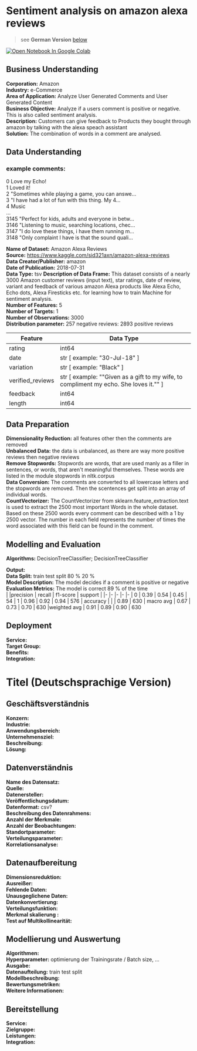 # Sentiment analysis on amazon alexa reviews
>see __German Version__ [below](#German_version)

<a href="https://colab.research.google.com/github/AlexRossmann/machine-learning-services/blob/main/CRM/Sentiment%20analysis%20on%20amazon%20alexa%20reviews/notebook.ipynb"><img src="https://colab.research.google.com/assets/colab-badge.svg" alt="Open Notebook In Google Colab"/></a>  



## Business Understanding

__Corporation:__   Amazon  
__Industry:__   e-Commerce  
__Area of Application:__   Analyze User Generated Comments and User Generated Content  
__Business Objective:__   Analyze if a users comment is positive or negative. This is also called sentiment analysis.  
__Description:__  Customers can give feedback to Products they bought through amazon by talking with the alexa speach assistant  
__Solution:__  The combination of words in a comment are analysed.  

## Data Understanding
### example comments:
0                                           Love my Echo!  
1                                               Loved it!  
2       "Sometimes while playing a game, you can answe...  
3       "I have had a lot of fun with this thing. My 4...  
4                                                   Music  
                              ...                          
3145    "Perfect for kids, adults and everyone in betw...  
3146    "Listening to music, searching locations, chec...  
3147    "I do love these things, i have them running m...  
3148    "Only complaint I have is that the sound quali...  

__Name of Dataset:__    Amazon Alexa Reviews  
__Source:__  https://www.kaggle.com/sid321axn/amazon-alexa-reviews  
__Data Creator/Publisher:__  amazon  
__Date of Publication:__  2018-07-31  
__Data Type:__   tsv 
__Description of Data Frame:__  This dataset consists of a nearly 3000 Amazon customer reviews (input text), star ratings, date of review, variant and feedback of various amazon Alexa products like Alexa Echo, Echo dots, Alexa Firesticks etc. for learning how to train Machine for sentiment analysis.  
__Number of Features:__  5  
__Number of Targets:__  1  
__Number of Observations:__  3000   
__Distribution parameter:__ 257 negative reviews: 2893 positive reviews   

| Feature  | Data Type|
|-----|------|
|rating          |   int64  |
|date            |   str [ example: "30-Jul-18" ]  |
|variation       |   str [ example: "Black" ]  |
|verified_reviews|   str [ example: ""Given as a gift to my wife, to compliment my echo.  She loves it."" ]  |
|feedback        |   int64  |
|length          |   int64  |

## Data Preparation

__Dimensionality Reduction:__  all features other then the comments are removed   
__Unbalanced Data:__  the data is unbalanced, as there are way more positive reviews then negative reviews  
__Remove Stopwords:__  Stopwords are words, that are used manly as a filler in sentences, or words, that aren't meaningful themselves. These words are listed in the module stopwords in nltk.corpus  
__Data Conversion:__  The comments are converted to all lowercase letters and the stopwords are removed. Then the scentences get split into an array of individual words.     
__CountVectorizer:__ The CountVectorizer from sklearn.feature_extraction.text is used to extract the 2500 most important Words in the whole dataset.  
Based on these 2500 words every comment can be described with a 1 by 2500 vector. The number in each field represents the number of times the word associated with this field can be found in the comment.  

## Modelling and Evaluation

__Algorithms:__  DecisionTreeClassifier; DecisionTreeClassifier  
  
__Output:__  
__Data Split:__  train test split  80 % 20 %  
__Model Description:__  The model decides if a comment is positive   or negative  
__Evaluation Metrics:__  The model is correct 89 % of the time  
 | |precision   |  recall   | f1-score   | support |
 |- |- |- |- |-
  |          0     |   0.39    |   0.54    |   0.45     |    54
   |         1     |   0.96     |  0.92    |   0.94     |   576
 |    accuracy       |           |          |  0.89     |   630
  |  macro avg     |   0.67    |   0.73    |   0.70     |   630
 |weighted avg    |    0.91    |   0.89     |  0.90    |    630 

## Deployment

__Service:__  
__Target Group:__  
__Benefits:__  
__Integration:__  

<a id="German_version"></a> 

# Titel (Deutschsprachige Version)  

## Geschäftsverständnis

__Konzern:__  
__Industrie:__  
__Anwendungsbereich:__  
__Unternehmensziel:__  
__Beschreibung:__  
__Lösung:__  

## Datenverständnis

__Name des Datensatz:__  
__Quelle:__  
__Datenersteller:__  
__Veröffentlichungsdatum:__  
__Datenformat:__   csv?  
__Beschreibung des Datenrahmens:__  
__Anzahl der Merkmale:__  
__Anzahl der Beobachtungen:__  
__Standortparameter:__  
__Verteilungsparameter:__  
__Korrelationsanalyse:__  


## Datenaufbereitung

__Dimensionsreduktion:__  
__Ausreißer:__  
__Fehlende Daten:__  
__Unausgeglichene Daten:__  
__Datenkonvertierung:__  
__Verteilungsfunktion:__  
__Merkmal skalierung :__  
__Test auf Multikollinearität:__  

## Modellierung und Auswertung

__Algorithmen:__  
__Hyperparameter:__  optimierung der Trainingsrate / Batch size, ...  
__Ausgabe:__  
__Datenaufteilung:__  train test split  
__Modellbeschreibung:__  
__Bewertungsmetriken:__  
__Weitere Informationen:__  

## Bereitstellung

__Service:__  
__Zielgruppe:__  
__Leistungen:__  
__Integration:__  
